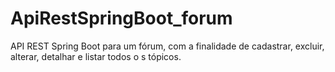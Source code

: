 # ApiRestSpringBoot_forum
API REST Spring Boot para um fórum, com a finalidade de cadastrar, excluir, alterar, detalhar e listar todos o s tópicos.  
